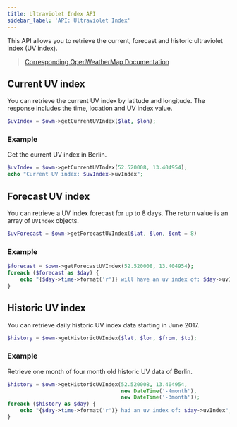 ```yaml
---
title: Ultraviolet Index API
sidebar_label: 'API: Ultraviolet Index'
---
```


This API allows you to retrieve the current, forecast and historic ultraviolet index (UV index).

> [Corresponding OpenWeatherMap Documentation](https://openweathermap.org/api/uvi)

## Current UV index

You can retrieve the current UV index by latitude and longitude. The response includes
the time, location and UV index value.

```php
$uvIndex = $owm->getCurrentUVIndex($lat, $lon);
```

### Example

Get the current UV index in Berlin.

```php
$uvIndex = $owm->getCurrentUVIndex(52.520008, 13.404954);
echo "Current UV index: $uvIndex->uvIndex";
```

## Forecast UV index

You can retrieve a UV index forecast for up to 8 days. The return value is an
array of `UVIndex` objects.

```php
$uvForecast = $owm->getForecastUVIndex($lat, $lon, $cnt = 8)
```

### Example

```php
$forecast = $owm->getForecastUVIndex(52.520008, 13.404954);
foreach ($forecast as $day) {
    echo "{$day->time->format('r')} will have an uv index of: $day->uvIndex";
}
```

## Historic UV index

You can retrieve daily historic UV index data starting in June 2017.

```php
$history = $owm->getHistoricUVIndex($lat, $lon, $from, $to);
```

### Example

Retrieve one month of four month old historic UV data of Berlin.

```php
$history = $owm->getHistoricUVIndex(52.520008, 13.404954,
                                    new DateTime('-4month'),
                                    new DateTime('-3month'));
foreach ($history as $day) {
    echo "{$day->time->format('r')} had an uv index of: $day->uvIndex";
}
```